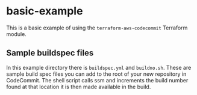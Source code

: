 # basic-example
This is a basic example of using the `terraform-aws-codecommit` Terraform module.

## Sample buildspec files
In this example directory there is `buildspec.yml` and `buildno.sh`. These are sample build spec files you can add to the root of your new repository in CodeCommit. The shell script calls ssm and increments the build number found at that location it is then made available in the build.
